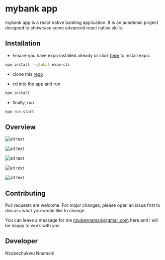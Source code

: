 # mybank app

mybank app is a react native banking application. It is an academic project designed to showcase some advanced react native skills.

## Installation

- Ensure you have expo installed already or click  [here](https://docs.expo.io/) to install expo.

```bash
npm install --global expo-cli
```
- clone this [repo](https://github.com/Alpha1202/mybank-react-native-tutorial.git)


- cd into the app and run 
```bash
npm install
```

- finally, run 
```bash
npm run start
```
## Overview

![alt text](https://res.cloudinary.com/de8vrxbqq/image/upload/v1604160773/samples/Screenshot_2020-10-31_at_4.51.53_PM_wwfxri.png)

![alt text](https://res.cloudinary.com/de8vrxbqq/image/upload/v1604160843/samples/Screenshot_2020-10-31_at_4.52.08_PM_ijr1d1.png)

![alt text](https://res.cloudinary.com/de8vrxbqq/image/upload/v1604160884/samples/Screenshot_2020-10-31_at_4.52.25_PM_ydbxrc.png)

![alt text](https://res.cloudinary.com/de8vrxbqq/image/upload/v1604160925/samples/Screenshot_2020-10-31_at_4.52.37_PM_ql5uq7.png)

![alt text](https://res.cloudinary.com/de8vrxbqq/image/upload/v1604160952/samples/Screenshot_2020-10-31_at_4.52.49_PM_kzs4b0.png)




## Contributing
Pull requests are welcome. For major changes, please open an issue first to discuss what you would like to change.

You can leave a message for me <nzubennamani@gmail.com> here and I will be happy to work with you

## Developer
Nzubechukwu Nnamani
